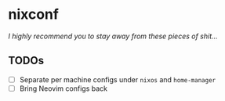 # nixconf

_I highly recommend you to stay away from these pieces of shit..._

## TODOs

- [ ] Separate per machine configs under `nixos` and `home-manager`
- [ ] Bring Neovim configs back
